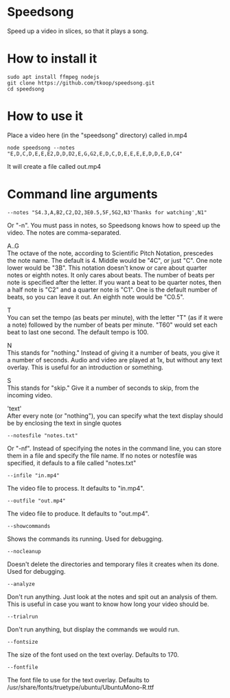 # Speedsong
Speed up a video in slices, so that it plays a song.

# How to install it
```
sudo apt install ffmpeg nodejs
git clone https://github.com/tkoop/speedsong.git
cd speedsong
```


# How to use it
Place a video here (in the "speedsong" directory) called in.mp4
```
node speedsong --notes "E,D,C,D,E,E,E2,D,D,D2,E,G,G2,E,D,C,D,E,E,E,E,D,D,E,D,C4"
```

It will create a file called out.mp4

# Command line arguments

```
--notes "S4.3,A,B2,C2,D2,3E0.5,5F,5G2,N3'Thanks for watching',N1"
```
Or "-n".  You must pass in notes, so Speedsong knows how to speed up the video.  The notes are comma-separated.  

A..G  
The octave of the note, according to Scientific Pitch Notation, prescedes the note name.  The default is 4.  Middle would be "4C", or just "C".  One note lower would be "3B".  This notation doesn't know or care about quarter notes or eighth notes.  It only cares about beats.  The number of beats per note is specified after the letter.  If you want a beat to be quarter notes, then a half note is "C2" and a quarter note is "C1". One is the default number of beats, so you can leave it out.  An eighth note would be "C0.5".  

T  
You can set the tempo (as beats per minute), with the letter "T" (as if it were a note) followed by the number of beats per minute.  "T60" would set each beat to last one second.  The default tempo is 100.  

N  
This stands for "nothing."  Instead of giving it a number of beats, you give it a number of seconds.  Audio and video are played at 1x, but without any text overlay.  This is useful for an introduction or something.  

S  
This stands for "skip." Give it a number of seconds to skip, from the incoming video.  

'text'  
After every note (or "nothing"), you can specify what the text display should be by enclosing the text in single quotes

```
--notesfile "notes.txt"
```
Or "-nf".  Instead of specifying the notes in the command line, you can store them in a file and specify the file name.  If no notes or notesfile was specified, it defauls to a file called "notes.txt"

```
--infile "in.mp4"
```
The video file to process.  It defaults to "in.mp4".

```
--outfile "out.mp4"
```
The video file to produce.  It defaults to "out.mp4".

```
--showcommands
```
Shows the commands its running.  Used for debugging.

```
--nocleanup
```
Doesn't delete the directories and temporary files it creates when its done.  Used for debugging.

```
--analyze
```
Don't run anything.  Just look at the notes and spit out an analysis of them.  This is useful in case you want to know how long your video should be.

```
--trialrun
```
Don't run anything, but display the commands we would run.


```
--fontsize
```
The size of the font used on the text overlay.  Defaults to 170.


```
--fontfile
```
The font file to use for the text overlay.  Defaults to /usr/share/fonts/truetype/ubuntu/UbuntuMono-R.ttf
